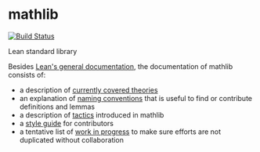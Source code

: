 # mathlib

[![Build Status](https://travis-ci.org/leanprover/mathlib.svg?branch=master)](https://travis-ci.org/leanprover/mathlib)

Lean standard library

Besides [Lean's general documentation](https://leanprover.github.io/documentation/), the documentation of mathlib consists of:
* a description of [currently covered theories](docs/theories.md)
* an explanation of [naming conventions](docs/naming.md) that is useful
  to find or contribute definitions and lemmas
* a description of [tactics](docs/tactics.md) introduced in mathlib
* a [style guide](docs/style.md) for contributors
* a tentative list of [work in progress](docs/wip.md) to make sure
  efforts are not duplicated without collaboration
